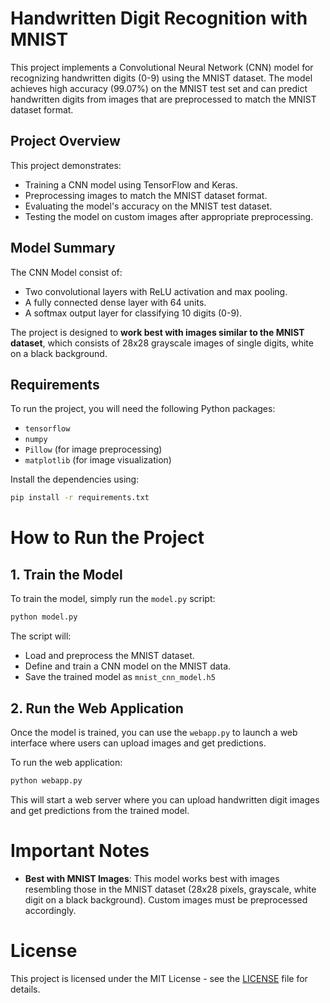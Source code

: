 # Handwritten Digit Recognition with MNIST

This project implements a Convolutional Neural Network (CNN) model for recognizing handwritten digits (0-9) using the MNIST dataset. The model achieves high accuracy (99.07%) on the MNIST test set and can predict handwritten digits from images that are preprocessed to match the MNIST dataset format.

## Project Overview

This project demonstrates:
- Training a CNN model using TensorFlow and Keras.
- Preprocessing images to match the MNIST dataset format.
- Evaluating the model's accuracy on the MNIST test dataset.
- Testing the model on custom images after appropriate preprocessing.

## Model Summary

The CNN Model consist of:
- Two convolutional layers with ReLU activation and max pooling.
- A fully connected dense layer with 64 units.
- A softmax output layer for classifying 10 digits (0-9).

The project is designed to **work best with images similar to the MNIST dataset**, which consists of 28x28 grayscale images of single digits, white on a black background.

## Requirements

To run the project, you will need the following Python packages:
- `tensorflow`
- `numpy`
- `Pillow` (for image preprocessing)
- `matplotlib` (for image visualization)

Install the dependencies using:

```bash
pip install -r requirements.txt
```
# How to Run the Project

## 1. Train the Model

To train the model, simply run the `model.py` script: 

```bash
python model.py
```
The script will: 
- Load and preprocess the MNIST dataset.
- Define and train a CNN model on the MNIST data.
- Save the trained model as `mnist_cnn_model.h5`

## 2. Run the Web Application

Once the model is trained, you can use the `webapp.py` to launch a web interface where users can upload images and get predictions.

To run the web application:
```bash
python webapp.py
```

This will start a web server where you can upload handwritten digit images and get predictions from the trained model.

# Important Notes

- **Best with MNIST Images**: This model works best with images resembling those in the MNIST dataset (28x28 pixels, grayscale, white digit on a black background). Custom images must be preprocessed accordingly.

# License

This project is licensed under the MIT License - see the [LICENSE](LICENSE) file for details.

